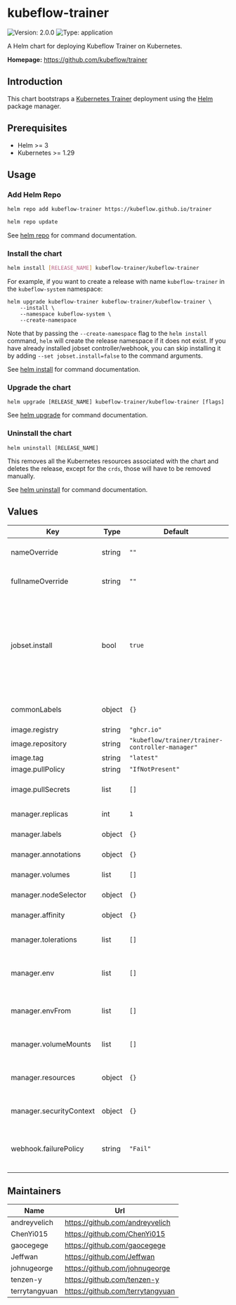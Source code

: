 # kubeflow-trainer

![Version: 2.0.0](https://img.shields.io/badge/Version-2.0.0-informational?style=flat-square) ![Type: application](https://img.shields.io/badge/Type-application-informational?style=flat-square)

A Helm chart for deploying Kubeflow Trainer on Kubernetes.

**Homepage:** <https://github.com/kubeflow/trainer>

## Introduction

This chart bootstraps a [Kubernetes Trainer](https://github.com/kubeflow/trainer) deployment using the [Helm](https://helm.sh) package manager.

## Prerequisites

- Helm >= 3
- Kubernetes >= 1.29

## Usage

### Add Helm Repo

```bash
helm repo add kubeflow-trainer https://kubeflow.github.io/trainer

helm repo update
```

See [helm repo](https://helm.sh/docs/helm/helm_repo) for command documentation.

### Install the chart

```bash
helm install [RELEASE_NAME] kubeflow-trainer/kubeflow-trainer
```

For example, if you want to create a release with name `kubeflow-trainer` in the `kubeflow-system` namespace:

```shell
helm upgrade kubeflow-trainer kubeflow-trainer/kubeflow-trainer \
    --install \
    --namespace kubeflow-system \
    --create-namespace
```

Note that by passing the `--create-namespace` flag to the `helm install` command, `helm` will create the release namespace if it does not exist.
If you have already installed jobset controller/webhook, you can skip installing it by adding `--set jobset.install=false` to the command arguments.

See [helm install](https://helm.sh/docs/helm/helm_install) for command documentation.

### Upgrade the chart

```shell
helm upgrade [RELEASE_NAME] kubeflow-trainer/kubeflow-trainer [flags]
```

See [helm upgrade](https://helm.sh/docs/helm/helm_upgrade) for command documentation.

### Uninstall the chart

```shell
helm uninstall [RELEASE_NAME]
```

This removes all the Kubernetes resources associated with the chart and deletes the release, except for the `crds`, those will have to be removed manually.

See [helm uninstall](https://helm.sh/docs/helm/helm_uninstall) for command documentation.

## Values

| Key | Type | Default | Description |
|-----|------|---------|-------------|
| nameOverride | string | `""` | String to partially override release name. |
| fullnameOverride | string | `""` | String to fully override release name. |
| jobset.install | bool | `true` | Whether to install jobset as a dependency managed by trainer. This must be set to `false` if jobset controller/webhook has already been installed into the cluster. |
| commonLabels | object | `{}` | Common labels to add to the resources. |
| image.registry | string | `"ghcr.io"` | Image registry. |
| image.repository | string | `"kubeflow/trainer/trainer-controller-manager"` | Image repository. |
| image.tag | string | `"latest"` | Image tag. |
| image.pullPolicy | string | `"IfNotPresent"` | Image pull policy. |
| image.pullSecrets | list | `[]` | Image pull secrets for private image registry. |
| manager.replicas | int | `1` | Number of replicas of manager. |
| manager.labels | object | `{}` | Extra labels for manager pods. |
| manager.annotations | object | `{}` | Extra annotations for manager pods. |
| manager.volumes | list | `[]` | Volumes for manager pods. |
| manager.nodeSelector | object | `{}` | Node selector for manager pods. |
| manager.affinity | object | `{}` | Affinity for manager pods. |
| manager.tolerations | list | `[]` | List of node taints to tolerate for manager pods. |
| manager.env | list | `[]` | Environment variables for manager containers. |
| manager.envFrom | list | `[]` | Environment variable sources for manager containers. |
| manager.volumeMounts | list | `[]` | Volume mounts for manager containers. |
| manager.resources | object | `{}` | Pod resource requests and limits for manager containers. |
| manager.securityContext | object | `{}` | Security context for manager containers. |
| webhook.failurePolicy | string | `"Fail"` | Specifies how unrecognized errors are handled. Available options are `Ignore` or `Fail`. |

## Maintainers

| Name | Url |
| ---- | --- |
| andreyvelich | <https://github.com/andreyvelich> |
| ChenYi015 | <https://github.com/ChenYi015> |
| gaocegege | <https://github.com/gaocegege> |
| Jeffwan | <https://github.com/Jeffwan> |
| johnugeorge | <https://github.com/johnugeorge> |
| tenzen-y | <https://github.com/tenzen-y> |
| terrytangyuan | <https://github.com/terrytangyuan> |
